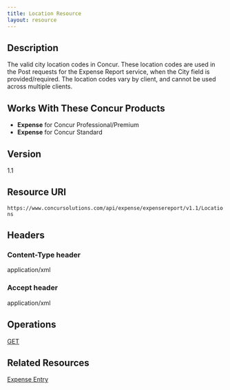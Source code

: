 ```yaml
---
title: Location Resource 
layout: resource
---
```






## Description
The valid city location codes in Concur. These location codes are used in the Post requests for the Expense Report service, when the City field is provided/required. The location codes vary by client, and cannot be used across multiple clients.

## Works With These Concur Products
* **Expense** for Concur Professional/Premium
* **Expense** for Concur Standard

## Version
1.1

## Resource URI
`https://www.concursolutions.com/api/expense/expensereport/v1.1/Locations`

## Headers

### Content-Type header
application/xml

### Accept header
application/xml

## Operations
[GET][1]

## Related Resources
[Expense Entry][2]



[1]: https://developer.concur.com/expense-report/location-resource/location-resource-get
[2]: https://developer.concur.com/expense-report/expense-entry-resource
